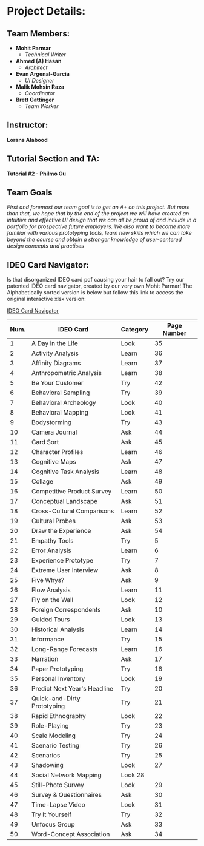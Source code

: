 # Project Details:

## Team Members:
* **Mohit Parmar**
  * _Technical Writer_
* **Ahmed (A) Hasan**
  * _Architect_ 
* **Evan Argenal-Garcia**
  * _UI Designer_ 
* **Malik Mohsin Raza**
  * _Coordinator_
* **Brett Gattinger**
  * _Team Worker_

## Instructor:
**Lorans Alabood**

## Tutorial Section and TA:
**Tutorial #2 - Philmo Gu**

## Team Goals
_First and foremost our team goal is to get an A+ on this project. But more than that, we hope that by the end of the project we will have created an intuitive and effective UI design that we can all be proud of and include in a portfolio for prospective future employers. We also want to become more familiar with various prototyping tools, learn new skills which we can take beyond the course and obtain a stronger knowledge of user-centered design concepts and practises_

## IDEO Card Navigator:
Is that disorganized IDEO card pdf causing your hair to fall out? Try our patented IDEO card navigator, created by our very own Mohit Parmar! The Alphabetically sorted version is below but follow this link to access the original interactive xlsx version:  

[IDEO Card Navigator](https://teams.microsoft.com/l/file/4d4a746f-2c14-456d-84b6-6f25169f2f93?tenantId=c609a0ec-a5e3-4631-9686-192280bd9151&fileType=xlsx&objectUrl=https%3A%2F%2Fuofc.sharepoint.com%2Fsites%2FGrpO365_Science_ComputerScience_CPSC481F2020-Tut02%2FShared%20Documents%2FTut02%2FIDEO_NAV.xlsx&baseUrl=https%3A%2F%2Fuofc.sharepoint.com%2Fsites%2FGrpO365_Science_ComputerScience_CPSC481F2020-Tut02&serviceName=teams&threadId=19:70123cd6f5af4fd68448d9726560593e@thread.tacv2&messageId=1601589377149&groupId=a2fba69d-0c90-4822-8685-b448c380ddbe)

Num. | IDEO Card | Category | Page Number
---- | --------- | -------- | -----------
1 | A Day in the Life | Look | 35
2 | Activity Analysis | Learn | 36
3 | Affinity Diagrams | Learn | 37
4 | Anthropometric Analysis | Learn | 38 
5 | Be Your Customer | Try | 42
6 | Behavioral Sampling | Try | 39
7 | Behavioral Archeology | Look | 40
8 | Behavioral Mapping | Look | 41
9 | Bodystorming | Try | 43 
10 | Camera Journal | Ask | 44
11 | Card Sort | Ask | 45
12 | Character Profiles | Learn | 46
13 | Cognitive Maps | Ask | 47
14 | Cognitive Task Analysis | Learn | 48
15 | Collage | Ask | 49
16 | Competitive Product Survey | Learn | 50
17 | Conceptual Landscape | Ask | 51
18 | Cross-Cultural Comparisons | Learn | 52
19 | Cultural Probes | Ask | 53
20 | Draw the Experience | Ask | 54
21 | Empathy Tools | Try | 5
22 | Error Analysis | Learn | 6
23 | Experience Prototype | Try | 7
24 | Extreme User Interview | Ask | 8
25 | Five Whys? | Ask | 9
26 | Flow Analysis | Learn | 11
27 | Fly on the Wall | Look | 12
28 | Foreign Correspondents | Ask | 10
29 | Guided Tours | Look | 13
30 | Historical Analysis | Learn | 14
31 | Informance | Try | 15
32 | Long-Range Forecasts | Learn | 16
33 | Narration | Ask | 17
34 | Paper Prototyping | Try | 18
35 | Personal Inventory | Look | 19
36 | Predict Next Year's Headline | Try | 20 
37 | Quick-and-Dirty Prototyping | Try | 21
38 | Rapid Ethnography | Look | 22
39 | Role-Playing | Try | 23 
40 | Scale Modeling | Try | 24 
41 | Scenario Testing | Try | 26
42 | Scenarios | Try | 25 
43 | Shadowing | Look | 27
44 | Social Network Mapping | Look 28
45 | Still-Photo Survey | Look | 29 
46 | Survey & Questionnaires | Ask | 30
47 | Time-Lapse Video | Look | 31
48 | Try It Yourself | Try | 32 
49 | Unfocus Group | Ask | 33 
50 | Word-Concept Association | Ask | 34 
